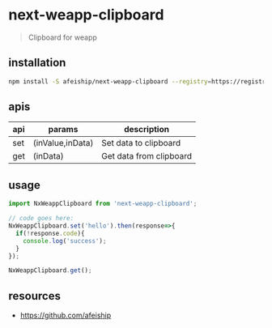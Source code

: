 # next-weapp-clipboard
> Clipboard for weapp

## installation
```bash
npm install -S afeiship/next-weapp-clipboard --registry=https://registry.npm.taobao.org
```

## apis
| api | params           | description             |
| --- | ---------------- | ----------------------- |
| set | (inValue,inData) | Set data to clipboard   |
| get | (inData)         | Get data from clipboard |

## usage
```js
import NxWeappClipboard from 'next-weapp-clipboard';

// code goes here:
NxWeappClipboard.set('hello').then(response=>{
  if(!response.code){
    console.log('success');
  }
});

NxWeappClipboard.get();
```

## resources
- https://github.com/afeiship
